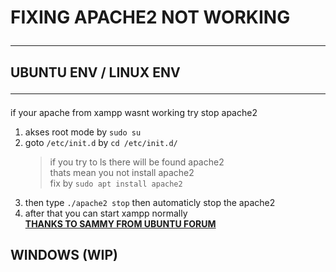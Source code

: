 # FIXING APACHE2 NOT WORKING <HR>
## UBUNTU ENV / LINUX ENV <hr>
if your apache from xampp wasnt working try stop apache2 
1. akses root mode by `sudo su `
2. goto `/etc/init.d` by `cd /etc/init.d/`
   > if you try to ls there will be found apache2
   > <br>thats mean you not install apache2
   > <br>fix by `sudo apt install apache2`
3. then type `./apache2 stop` then automaticly stop the apache2
4. after that you can start xampp normally <br>
**[THANKS TO SAMMY FROM UBUNTU FORUM](https://askubuntu.com/a/463693)**

## WINDOWS (WIP)